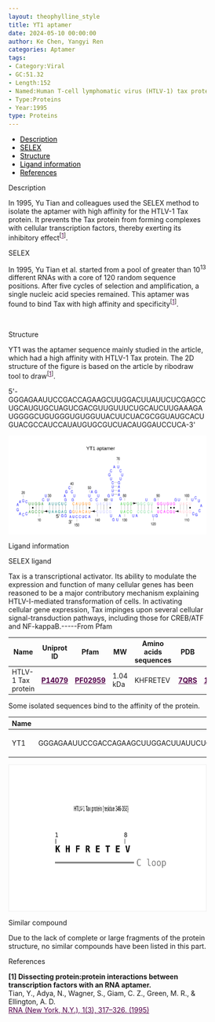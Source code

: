 ```yaml
---
layout: theophylline_style
title: YT1 aptamer
date: 2024-05-10 00:00:00
author: Ke Chen, Yangyi Ren
categories: Aptamer
tags:
- Category:Viral
- GC:51.32
- Length:152
- Named:Human T-cell lymphomatic virus (HTLV-1) tax protein_YT1
- Type:Proteins
- Year:1995
type: Proteins
---
```



<html>



<div class="side-nav">
<ul>
    <div class="side-nav-item"><li><a href="#description" style="color: #000000;">Description</a></li></div>
    <div class="side-nav-item"><li><a href="#SELEX" style="color: #000000;">SELEX</a></li></div>
    <div class="side-nav-item"><li><a href="#Structure" style="color: #000000;">Structure</a></li></div>
    <div class="side-nav-item"><li><a href="#ligand-recognition" style="color: #000000;">Ligand information</a></li></div>
    <div class="side-nav-item"><li><a href="#references" style="color: #000000;">References</a></li></div>
    </ul>
</div>


<p><p class="header_box" id="description">Description</p>
<p>In 1995, Yu Tian and colleagues used the SELEX method to isolate the aptamer with high affinity for the HTLV-1 Tax protein. It prevents the Tax protein from forming complexes with cellular transcription factors, thereby exerting its inhibitory effect<sup>[<a href="#ref1" style="color:#520049">1</a>]</sup>.<br></p>


<p class="header_box" id="SELEX">SELEX</p>
<p>In 1995, Yu Tian et al. started from a pool of greater than 10<sup>13</sup> different RNAs with a core of 120 random sequence positions. After five cycles of selection and amplification, a single nucleic acid species remained. This aptamer was found to bind Tax with high affinity and specificity<sup>[<a href="#ref1" style="color:#520049">1</a>]</sup>.<p>
<br>


<p class="header_box" id="Structure">Structure</p>
<p>YT1 was the aptamer sequence mainly studied in the article, which had a high affinity with HTLV-1 Tax protein. The 2D structure of the figure is based on the article by ribodraw tool to draw<sup>[<a href="#ref1" style="color:#520049">1</a>]</sup>.<br></p>
<p>5'-GGGAGAAUUCCGACCAGAAGCUUGGACUUAUUCUCGAGCCUGCAUGUGCUAGUCGACGUUGUUUCUGCAUCUUGAAAGAUGGGGCUGUGGGUGUGGUUACUUCUACGCGGUAUGCACUGUACGCCAUCCAUAUGUGCGUCUACAUGGAUCCUCA-3'</p>
<img src="/images/2D/YT1_aptamer_2D.svg" alt="drawing" style="width:800px;display:block;margin:0 auto;border-radius:0;" class="img-responsive">
<div style="display: flex; justify-content: center;">   
</div>




<font ><p class="header_box" id="ligand-recognition">Ligand information</p>  

<p class="blowheader_box">SELEX ligand</p>
<p>Tax is a transcriptional activator. Its ability to modulate the expression and function of many cellular genes has been reasoned to be a major contributory mechanism explaining HTLV-I-mediated transformation of cells. In activating cellular gene expression, Tax impinges upon several cellular signal-transduction pathways, including those for CREB/ATF and NF-kappaB.-----From Pfam</p>
<table class="table table-bordered" style="table-layout:fixed;width:auto;margin-left:auto;margin-right:auto;" >
  <thead>
      <tr>
        <th onclick="sortTable(0)">Name</th>
        <th onclick="sortTable(1)">Uniprot ID</th>
        <th onclick="sortTable(2)">Pfam</th>
        <th onclick="sortTable(3)">MW</th>
        <th onclick="sortTable(4)">Amino acids sequences</th>
        <th onclick="sortTable(5)">PDB</th>
        <th onclick="sortTable(6)">Gene ID</th>
      </tr>
  </thead>
    <tbody>
      <tr>
        <td name="td0">HTLV-1 Tax protein</td>
        <td name="td1"><a href="https://www.uniprot.org/uniprotkb/P14079/entry" target="_blank" style="color:#520049"><b>P14079</b></a></td>
        <td name="td2"><a href="https://www.ebi.ac.uk/interpro/entry/pfam/PF02959/" target="_blank" style="color:#520049"><b>PF02959</b></a></td>
        <td name="td3">1.04 kDa</td>
        <td name="td4">KHFRETEV</td>
        <td name="td5"><a href="https://www.rcsb.org/structure/7QRS" target="_blank" style="color:#520049"><b>7QRS</b></a></td>
        <td name="td6"><a href="https://www.ncbi.nlm.nih.gov/gene/1491938" target="_blank" style="color:#520049"><b>1491938</b></a></td>
      </tr>
	  </tbody>
  </table>
<p>Some isolated sequences bind to the affinity of the protein.</p>
<table class="table table-bordered" style="table-layout:fixed;width:auto;margin-left:auto;margin-right:auto;" >
  <thead>
      <tr>
        <th onclick="sortTable(0)">Name</th>
        <th onclick="sortTable(1)">Sequence</th>
        <th onclick="sortTable(2)">Ligand</th>
        <th onclick="sortTable(3)">Affinity</th>
      </tr>
  </thead>
    <tbody>
      <tr>
        <td name="td0">YT1</td>
        <td name="td1">GGGAGAAUUCCGACCAGAAGCUUGGACUUAUUCUCGAGCCUGCAUGUGCUAGUCGACGUUGUUUCUGCAUCUUGAAAGAUGGGGCUGUGGGUGUGGUUACUUCUACGCGGUAUGCACUGUACGCCAUCCAUAUGUGCGUCUACAUGGAUCCUCA</td>
        <td name="td2">HTLV-1 Tax protein</td>
        <td name="td3">70 nM</td>
      </tr>
	  </tbody>
  </table>
<div style="display: flex; justify-content: center;"></div>
<img src="/images/SELEX_ligand/YT1_aptamer_SELEX_ligand.svg" alt="drawing" style="width:1000px;height:300px;border:solid 1px #efefef!important;display:block;margin:0 auto;border-radius:0;" class="img-responsive">
<div style="display: flex; justify-content: center;"></div>

<p class="blowheader_box">Similar compound</p>                    
<p>Due to the lack of complete or large fragments of the protein structure, no similar compounds have been listed in this part.</p>

                 
<p class="header_box" id="references">References</p>
                
<a id="ref1"></a><font><strong>[1] Dissecting protein:protein interactions between transcription factors with an RNA aptamer.</strong></font><br />
Tian, Y., Adya, N., Wagner, S., Giam, C. Z., Green, M. R., & Ellington, A. D.<br />
<a href="https://pubmed.ncbi.nlm.nih.gov/7489503/" target="_blank" style="color:#520049" >RNA (New York, N.Y.), 1(3), 317–326.  (1995)</a>
<br/>



<html lang="en">
    <head>
      <meta charset="utf-8" />
      <meta name="viewport" content="width=device-width, user-scalable=no, minimum-scale=1.0, maximum-scale=1.0">
      <meta http-equiv="X-UA-Compatible" content="IE=edge">
      <!-- Molstar CSS & JS -->
      <link rel="stylesheet" type="text/css" href="https://www.ebi.ac.uk/pdbe/pdb-component-library/css/pdbe-molstar-1.2.1.css">
      <script src="/js/mol/ro_pdbe-molstar-plugin-1.2.1.js"></script>
        <style>
          * {
              margin: 0;
              padding: 0;
              box-sizing: border-box;
          }
          .msp-plugin ::-webkit-scrollbar-thumb {
              background-color: #474748  !important;
          }
          .msp-plugin .msp-layout-standard {
              border: 1px solid #efefef;
          }
          .viewerSection1 {
            padding-top: 0px;
          }
          .controlsSection1 {
            width: 300px;
              display: flex;
              float:left;
              padding: 0px 0 0 0;
              height:25px;
            }
            .controlBox1 {
              border: 0px solid lightgray;
              padding: 0px;
              margin-bottom: 0px;
            }
          #myViewer1{
            float:left;
            width:500px;
            height: 500px;
            position:relative;
          }
        </style>
    </head>
    <script>
      var viewerInstance1 = new PDBeMolstarPlugin();
      var options1 = {
        customData:{
        url:'/pdbfiles/1RAW-3D.pdb',
        format: 'pdb'},
        hideCanvasControls: ['expand', 'selection', 'animation', 'controlToggle'],
        bgColor: {r:255, g:255, b:255},
        }
      var viewerContainer1 = document.getElementById('myViewer1');
      viewerInstance1.render(viewerContainer1, options1);
  window.addEventListener('load', function() {
    var colorSelectionButton1 = document.querySelector('.controlsSection1 button');
    colorSelectionButton1.click();
  });
    </script>
    </html>
